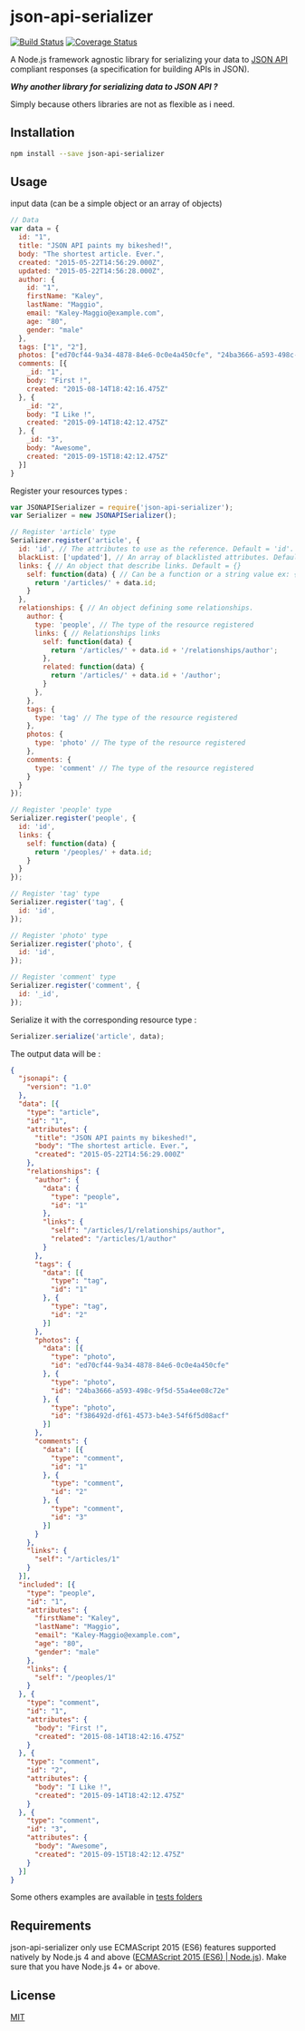# json-api-serializer
[![Build Status](https://travis-ci.org/danivek/json-api-serializer.svg?branch=master)](https://travis-ci.org/danivek/json-api-serializer)
[![Coverage Status](https://coveralls.io/repos/github/danivek/json-api-serializer/badge.svg?branch=master)](https://coveralls.io/github/danivek/json-api-serializer?branch=master)


A Node.js framework agnostic library for serializing your data to [JSON API](http://jsonapi.org/) compliant responses (a specification for building APIs in JSON).

***Why another library for serializing data to JSON API ?***

Simply because others libraries are not as flexible as i need.


## Installation
```bash
npm install --save json-api-serializer
```

## Usage

input data (can be a simple object or an array of objects)
```javascript
// Data
var data = {
  id: "1",
  title: "JSON API paints my bikeshed!",
  body: "The shortest article. Ever.",
  created: "2015-05-22T14:56:29.000Z",
  updated: "2015-05-22T14:56:28.000Z",
  author: {
    id: "1",
    firstName: "Kaley",
    lastName: "Maggio",
    email: "Kaley-Maggio@example.com",
    age: "80",
    gender: "male"
  },
  tags: ["1", "2"],
  photos: ["ed70cf44-9a34-4878-84e6-0c0e4a450cfe", "24ba3666-a593-498c-9f5d-55a4ee08c72e", "f386492d-df61-4573-b4e3-54f6f5d08acf"],
  comments: [{
    _id: "1",
    body: "First !",
    created: "2015-08-14T18:42:16.475Z"
  }, {
    _id: "2",
    body: "I Like !",
    created: "2015-09-14T18:42:12.475Z"
  }, {
    _id: "3",
    body: "Awesome",
    created: "2015-09-15T18:42:12.475Z"
  }]
}
```

Register your resources types :
```javascript
var JSONAPISerializer = require('json-api-serializer');
var Serializer = new JSONAPISerializer();

// Register 'article' type
Serializer.register('article', {
  id: 'id', // The attributes to use as the reference. Default = 'id'.
  blackList: ['updated'], // An array of blacklisted attributes. Default = []
  links: { // An object that describe links. Default = {}
    self: function(data) { // Can be a function or a string value ex: { self: '/articles/1'}
      return '/articles/' + data.id;
    }
  },
  relationships: { // An object defining some relationships.
    author: {
      type: 'people', // The type of the resource registered
      links: { // Relationships links
        self: function(data) {
          return '/articles/' + data.id + '/relationships/author';
        },
        related: function(data) {
          return '/articles/' + data.id + '/author';
        }
      },
    },
    tags: {
      type: 'tag' // The type of the resource registered
    },
    photos: {
      type: 'photo' // The type of the resource registered
    },
    comments: {
      type: 'comment' // The type of the resource registered
    }
  }
});

// Register 'people' type
Serializer.register('people', {
  id: 'id',
  links: {
    self: function(data) {
      return '/peoples/' + data.id;
    }
  }
});

// Register 'tag' type
Serializer.register('tag', {
  id: 'id',
});

// Register 'photo' type
Serializer.register('photo', {
  id: 'id',
});

// Register 'comment' type
Serializer.register('comment', {
  id: '_id',
});
```

Serialize it with the corresponding resource type :

```javascript
Serializer.serialize('article', data);
```

The output data will be :
```JSON
{
  "jsonapi": {
    "version": "1.0"
  },
  "data": [{
    "type": "article",
    "id": "1",
    "attributes": {
      "title": "JSON API paints my bikeshed!",
      "body": "The shortest article. Ever.",
      "created": "2015-05-22T14:56:29.000Z"
    },
    "relationships": {
      "author": {
        "data": {
          "type": "people",
          "id": "1"
        },
        "links": {
          "self": "/articles/1/relationships/author",
          "related": "/articles/1/author"
        }
      },
      "tags": {
        "data": [{
          "type": "tag",
          "id": "1"
        }, {
          "type": "tag",
          "id": "2"
        }]
      },
      "photos": {
        "data": [{
          "type": "photo",
          "id": "ed70cf44-9a34-4878-84e6-0c0e4a450cfe"
        }, {
          "type": "photo",
          "id": "24ba3666-a593-498c-9f5d-55a4ee08c72e"
        }, {
          "type": "photo",
          "id": "f386492d-df61-4573-b4e3-54f6f5d08acf"
        }]
      },
      "comments": {
        "data": [{
          "type": "comment",
          "id": "1"
        }, {
          "type": "comment",
          "id": "2"
        }, {
          "type": "comment",
          "id": "3"
        }]
      }
    },
    "links": {
      "self": "/articles/1"
    }
  }],
  "included": [{
    "type": "people",
    "id": "1",
    "attributes": {
      "firstName": "Kaley",
      "lastName": "Maggio",
      "email": "Kaley-Maggio@example.com",
      "age": "80",
      "gender": "male"
    },
    "links": {
      "self": "/peoples/1"
    }
  }, {
    "type": "comment",
    "id": "1",
    "attributes": {
      "body": "First !",
      "created": "2015-08-14T18:42:16.475Z"
    }
  }, {
    "type": "comment",
    "id": "2",
    "attributes": {
      "body": "I Like !",
      "created": "2015-09-14T18:42:12.475Z"
    }
  }, {
    "type": "comment",
    "id": "3",
    "attributes": {
      "body": "Awesome",
      "created": "2015-09-15T18:42:12.475Z"
    }
  }]
}
```


Some others examples are available in [ tests folders](https://github.com/danivek/json-api-serializer/blob/master/test/)

## Requirements

json-api-serializer only use ECMAScript 2015 (ES6) features supported natively by Node.js 4 and above ([ECMAScript 2015 (ES6) | Node.js](https://nodejs.org/en/docs/es6/)). Make sure that you have Node.js 4+ or above.

## License

[MIT](https://github.com/danivek/json-api-serializer/blob/master/LICENSE)
